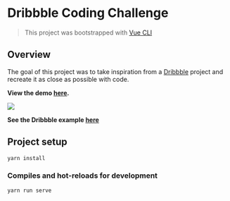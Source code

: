 # Dribbble Coding Challenge

> This project was bootstrapped with [Vue CLI](https://cli.vuejs.org/)

## Overview

The goal of this project was to take inspiration from a [Dribbble](https://dribbble.com/shots/3982621) project and recreate it as close as possible with code.

**View the demo [here](https://rodleviton.github.io/rp-mogul/).**

<img src="screenshot.gif" />

**See the Dribbble example [here](https://dribbble.com/shots/3982621)**

## Project setup

```
yarn install
```

### Compiles and hot-reloads for development

```
yarn run serve
```
